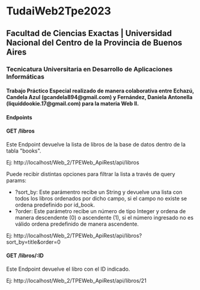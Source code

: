 <h1>TudaiWeb2Tpe2023</h1>

<h2>Facultad de Ciencias Exactas | Universidad Nacional del Centro de la Provincia de Buenos Aires</h2>

<h3>Tecnicatura Universitaria en Desarrollo de Aplicaciones Informáticas</h3>

<h4>Trabajo Práctico Especial realizado de manera colaborativa entre Echazú, Candela Azul (gcandela894@gmail.com) y Fernández, Daniela Antonella (liquiddookie.17@gmail.com) para la materia Web II.</h4>

<h4>Endpoints</h4>

<h4>GET /libros</h4>
<p>Este Endpoint devuelve la lista de libros de la base de datos dentro de la tabla "books".</p>

<p>Ej: http://localhost/Web_2/TPEWeb_ApiRest/api/libros</p>

<p>Puede recibir distintas opciones para filtrar la lista a través de query params:</p>

<ul>
  <li>?sort_by: Este parámentro recibe un String y devuelve una lista con todos los libros ordenados por dicho campo, si el campo no existe se ordena predefinido por id_book.</li>
  <li>?order: Este parámetro recibe un número de tipo Integer y ordena de manera descendente (0) o ascendente (1), si el número ingresado no es válido ordena predefinido de manera ascendente.</li>
</ul>

<p>Ej: http://localhost/Web_2/TPEWeb_ApiRest/api/libros?sort_by=title&order=0</p>

<h4>GET /libros/:ID</h4>
<p>Este Endpoint devuelve el libro con el ID indicado.</p>

<p>Ej: http://localhost/Web_2/TPEWeb_ApiRest/api/libros/21</p>
